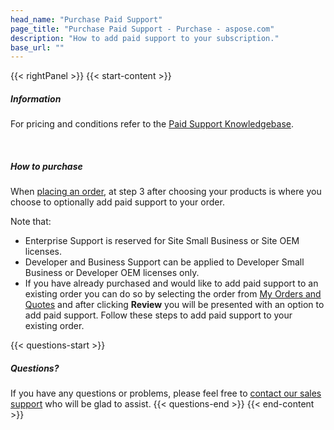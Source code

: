 ```yaml
---
head_name: "Purchase Paid Support"
page_title: "Purchase Paid Support - Purchase - aspose.com"
description: "How to add paid support to your subscription."
base_url: ""
---
```

{{< rightPanel >}}
{{< start-content >}}
##### **Information**
For pricing and conditions refer to the [Paid Support Knowledgebase](https://helpdesk.aspose.com/kb/index.php).

&nbsp;  
##### **How to purchase**
When [placing an order](https://purchase.aspose.com/buy), at step 3 after choosing your products is where you choose to optionally add paid support to your order.

Note that:

* Enterprise Support is reserved for Site Small Business or Site OEM licenses.
* Developer and Business Support can be applied to Developer Small Business or Developer OEM licenses only.
* If you have already purchased and would like to add paid support to an existing order you can do so by selecting the order from [My Orders and Quotes](https://purchase.aspose.com/orders) and after clicking **Review** you will be presented with an option to add paid support. Follow these steps to add paid support to your existing order.  

{{< questions-start >}}
##### **Questions?**
If you have any questions or problems, please feel free to [contact our sales support](https://about.aspose.com/contact/) who will be glad to assist.
{{< questions-end >}}
{{< end-content >}}
